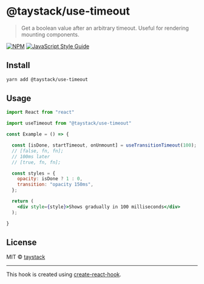 # @taystack/use-timeout

> Get a boolean value after an arbitrary timeout. Useful for rendering mounting components.

[![NPM](https://img.shields.io/npm/v/@taystack/use-timeout.svg)](https://www.npmjs.com/package/@taystack/use-timeout) [![JavaScript Style Guide](https://img.shields.io/badge/code_style-standard-brightgreen.svg)](https://standardjs.com)

## Install

```bash
yarn add @taystack/use-timeout
```

## Usage

```jsx
import React from "react"

import useTimeout from "@taystack/use-timeout"

const Example = () => {

  const [isDone, startTimeout, onUnmount] = useTransitionTimeout(100);
  // [false, fn, fn];
  // 100ms later
  // [true, fn, fn];

  const styles = {
    opacity: isDone ? 1 : 0,
    transition: "opacity 150ms",
  };

  return (
    <div style={style}>Shows gradually in 100 milliseconds</div>
  );

}
```

## License

MIT © [taystack](https://github.com/taystack)

---

This hook is created using [create-react-hook](https://github.com/hermanya/create-react-hook).
